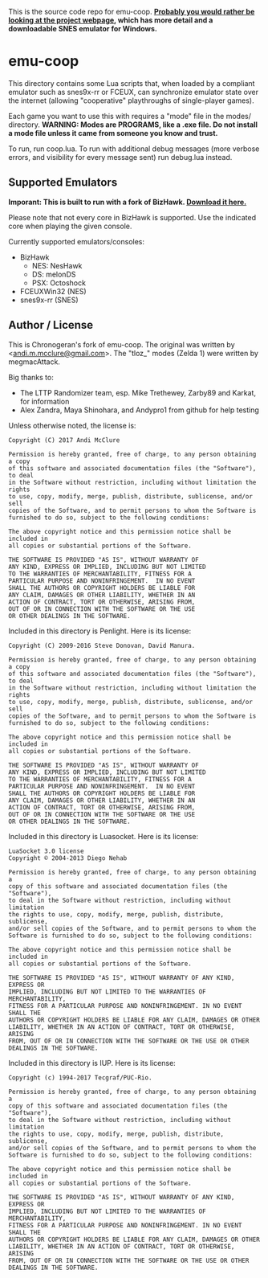 This is the source code repo for emu-coop. **[Probably you would rather be looking at the project webpage](https://mcclure.github.io/emu-coop/), which has more detail and a downloadable SNES emulator for Windows.**

# emu-coop

This directory contains some Lua scripts that, when loaded by a compliant emulator such as snes9x-rr or FCEUX, can synchronize emulator state over the internet (allowing "cooperative" playthroughs of single-player games).

Each game you want to use this with requires a "mode" file in the modes/ directory. **WARNING: Modes are PROGRAMS, like a .exe file. Do not install a mode file unless it came from someone you know and trust.** 

To run, run coop.lua. To run with additional debug messages (more verbose errors, and visibility for every message sent) run debug.lua instead.

## Supported Emulators

**Imporant: This is built to run with a fork of BizHawk. [Download it here.](https://github.com/chronogeran/BizHawk)**

Please note that not every core in BizHawk is supported. Use the indicated core when playing the given console.

Currently supported emulators/consoles:
* BizHawk
	* NES: NesHawk
	* DS: melonDS
	* PSX: Octoshock
* FCEUXWin32 (NES)
* snes9x-rr (SNES)

## Author / License

This is Chronogeran's fork of emu-coop. The original was written by
<<andi.m.mcclure@gmail.com>>. The "tloz_" modes (Zelda 1) were written by megmacAttack.

Big thanks to:
* The LTTP Randomizer team, esp. Mike Trethewey, Zarby89 and Karkat, for information
* Alex Zandra, Maya Shinohara, and Andypro1 from github for help testing

Unless otherwise noted, the license is:

	Copyright (C) 2017 Andi McClure

	Permission is hereby granted, free of charge, to any person obtaining a copy
	of this software and associated documentation files (the "Software"), to deal
	in the Software without restriction, including without limitation the rights
	to use, copy, modify, merge, publish, distribute, sublicense, and/or sell
	copies of the Software, and to permit persons to whom the Software is
	furnished to do so, subject to the following conditions:

	The above copyright notice and this permission notice shall be included in
	all copies or substantial portions of the Software.

	THE SOFTWARE IS PROVIDED "AS IS", WITHOUT WARRANTY OF
	ANY KIND, EXPRESS OR IMPLIED, INCLUDING BUT NOT LIMITED
	TO THE WARRANTIES OF MERCHANTABILITY, FITNESS FOR A
	PARTICULAR PURPOSE AND NONINFRINGEMENT.  IN NO EVENT
	SHALL THE AUTHORS OR COPYRIGHT HOLDERS BE LIABLE FOR
	ANY CLAIM, DAMAGES OR OTHER LIABILITY, WHETHER IN AN
	ACTION OF CONTRACT, TORT OR OTHERWISE, ARISING FROM,
	OUT OF OR IN CONNECTION WITH THE SOFTWARE OR THE USE
	OR OTHER DEALINGS IN THE SOFTWARE.

Included in this directory is Penlight. Here is its license:

	Copyright (C) 2009-2016 Steve Donovan, David Manura.

	Permission is hereby granted, free of charge, to any person obtaining a copy
	of this software and associated documentation files (the "Software"), to deal
	in the Software without restriction, including without limitation the rights
	to use, copy, modify, merge, publish, distribute, sublicense, and/or sell
	copies of the Software, and to permit persons to whom the Software is
	furnished to do so, subject to the following conditions:

	The above copyright notice and this permission notice shall be included in
	all copies or substantial portions of the Software.

	THE SOFTWARE IS PROVIDED "AS IS", WITHOUT WARRANTY OF
	ANY KIND, EXPRESS OR IMPLIED, INCLUDING BUT NOT LIMITED
	TO THE WARRANTIES OF MERCHANTABILITY, FITNESS FOR A
	PARTICULAR PURPOSE AND NONINFRINGEMENT.  IN NO EVENT
	SHALL THE AUTHORS OR COPYRIGHT HOLDERS BE LIABLE FOR
	ANY CLAIM, DAMAGES OR OTHER LIABILITY, WHETHER IN AN
	ACTION OF CONTRACT, TORT OR OTHERWISE, ARISING FROM,
	OUT OF OR IN CONNECTION WITH THE SOFTWARE OR THE USE
	OR OTHER DEALINGS IN THE SOFTWARE.

Included in this directory is Luasocket. Here is its license:

	LuaSocket 3.0 license
	Copyright © 2004-2013 Diego Nehab

	Permission is hereby granted, free of charge, to any person obtaining a
	copy of this software and associated documentation files (the "Software"),
	to deal in the Software without restriction, including without limitation
	the rights to use, copy, modify, merge, publish, distribute, sublicense,
	and/or sell copies of the Software, and to permit persons to whom the
	Software is furnished to do so, subject to the following conditions:

	The above copyright notice and this permission notice shall be included in
	all copies or substantial portions of the Software.

	THE SOFTWARE IS PROVIDED "AS IS", WITHOUT WARRANTY OF ANY KIND, EXPRESS OR
	IMPLIED, INCLUDING BUT NOT LIMITED TO THE WARRANTIES OF MERCHANTABILITY,
	FITNESS FOR A PARTICULAR PURPOSE AND NONINFRINGEMENT. IN NO EVENT SHALL THE
	AUTHORS OR COPYRIGHT HOLDERS BE LIABLE FOR ANY CLAIM, DAMAGES OR OTHER
	LIABILITY, WHETHER IN AN ACTION OF CONTRACT, TORT OR OTHERWISE, ARISING
	FROM, OUT OF OR IN CONNECTION WITH THE SOFTWARE OR THE USE OR OTHER
	DEALINGS IN THE SOFTWARE.

Included in this directory is IUP. Here is its license:

	Copyright (c) 1994-2017 Tecgraf/PUC-Rio.

	Permission is hereby granted, free of charge, to any person obtaining a
	copy of this software and associated documentation files (the "Software"),
	to deal in the Software without restriction, including without limitation
	the rights to use, copy, modify, merge, publish, distribute, sublicense,
	and/or sell copies of the Software, and to permit persons to whom the
	Software is furnished to do so, subject to the following conditions:

	The above copyright notice and this permission notice shall be included in
	all copies or substantial portions of the Software.

	THE SOFTWARE IS PROVIDED "AS IS", WITHOUT WARRANTY OF ANY KIND, EXPRESS OR
	IMPLIED, INCLUDING BUT NOT LIMITED TO THE WARRANTIES OF MERCHANTABILITY,
	FITNESS FOR A PARTICULAR PURPOSE AND NONINFRINGEMENT. IN NO EVENT SHALL THE
	AUTHORS OR COPYRIGHT HOLDERS BE LIABLE FOR ANY CLAIM, DAMAGES OR OTHER
	LIABILITY, WHETHER IN AN ACTION OF CONTRACT, TORT OR OTHERWISE, ARISING
	FROM, OUT OF OR IN CONNECTION WITH THE SOFTWARE OR THE USE OR OTHER
	DEALINGS IN THE SOFTWARE.
